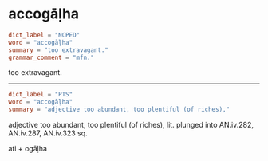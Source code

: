 # accogāḷha

``` toml
dict_label = "NCPED"
word = "accogāḷha"
summary = "too extravagant."
grammar_comment = "mfn."
```

too extravagant.

--------------------

``` toml
dict_label = "PTS"
word = "accogāḷha"
summary = "adjective too abundant, too plentiful (of riches),"
```

adjective too abundant, too plentiful (of riches), lit. plunged into AN.iv.282, AN.iv.287, AN.iv.323 sq.

ati \+ ogāḷha

